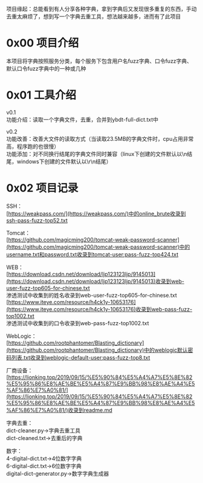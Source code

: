 项目缘起：总能看到有人分享各种字典，拿到字典后又发现很多重复的东西，手动去重太麻烦了，想到写一个字典去重工具，想法越来越多，进而有了此项目

# 0x00 项目介绍
本项目将字典按照服务分类，每个服务下包含用户名fuzz字典、口令fuzz字典、默认口令fuzz字典中的一种或几种

# 0x01 工具介绍
v0.1  
功能介绍：读取一个字典文件，去重，合并到ybdt-full-dict.txt中

v0.2  
功能改善：改善大文件的读取方式（当读取23.5MB的字典文件时，cpu占用非常高，程序跑的也很慢）  
功能添加：对不同换行结尾的字典文件同时兼容（linux下创建的文件默认以\n结尾，windows下创建的文件默认以\r\n结尾）

# 0x02 项目记录
SSH：  
[https://weakpass.com/](https://weakpass.com/)中的online_brute收录到ssh-pass-fuzz-top52.txt

Tomcat：  
[https://github.com/magicming200/tomcat-weak-password-scanner](https://github.com/magicming200/tomcat-weak-password-scanner)中的username.txt和password.txt收录到tomcat-user:pass-fuzz-top424.txt

WEB：  
[https://download.csdn.net/download/ljp123123ljp/9145013](https://download.csdn.net/download/ljp123123ljp/9145013)收录到web-user-fuzz-top605-for-chinese.txt  
渗透测试中收集到的姓名收录到web-user-fuzz-top605-for-chinese.txt  
[https://www.iteye.com/resource/h4ck1y-10653176](https://www.iteye.com/resource/h4ck1y-10653176)收录到web-pass-fuzz-top1002.txt  
渗透测试中收集到的口令收录到web-pass-fuzz-top1002.txt

WebLogic：  
[https://github.com/rootphantomer/Blasting_dictionary](https://github.com/rootphantomer/Blasting_dictionary)中的weblogic默认密码列表.txt收录到weblogic-default-user:pass-fuzz-top8.txt

厂商设备：  
[https://lionking.top/2019/09/15/%E5%90%84%E5%A4%A7%E5%8E%82%E5%95%86%E8%AE%BE%E5%A4%87%E9%BB%98%E8%AE%A4%E5%AF%86%E7%A0%81/](https://lionking.top/2019/09/15/%E5%90%84%E5%A4%A7%E5%8E%82%E5%95%86%E8%AE%BE%E5%A4%87%E9%BB%98%E8%AE%A4%E5%AF%86%E7%A0%81/)收录到readme.md

字典去重：  
dict-cleaner.py->字典去重工具  
dict-cleaned.txt->去重后的字典

数字：  
4-digital-dict.txt->4位数字字典  
6-digital-dict.txt->6位数字字典  
digital-dict-generator.py->数字字典生成器
